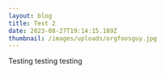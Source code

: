 ```yaml
---
layout: blog
title: Test 2
date: 2023-08-27T19:14:15.189Z
thumbnail: /images/uploads/orgfoosguy.jpg
---
```

T﻿esting testing testing